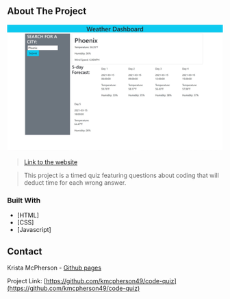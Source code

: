 ## About The Project

![Code Quiz Screen Shot](/assets/images/weather-dashboard-screenshot.jpg)

>[Link to the website](https://kmcpherson49.github.io/code-quiz/)

>This project is a timed quiz featuring questions about coding that will deduct time for each wrong answer.

### Built With

* [HTML]
* [CSS]
* [Javascript]

## Contact

Krista McPherson - [Github pages](https://kmcpherson49.github.io/)

Project Link: [https://github.com/kmcpherson49/code-quiz](https://github.com/kmcpherson49/code-quiz)